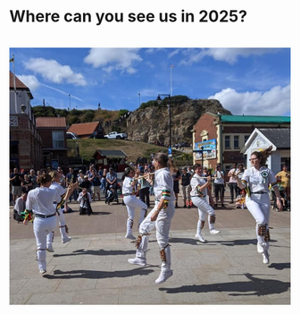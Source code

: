 <h1>Where can you see us in 2025?</h1><h1></h1><p><code><img src="https://raw.githubusercontent.com/windsormorris/wm-website/main/site/img/banner1.jpg"></code></p><h1> </h1>